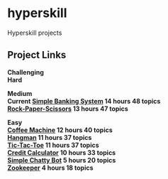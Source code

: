 # hyperskill
Hyperskill projects

## Project Links

<b> Challenging <b/> <br/>
<b> Hard <b/> <br/>

<b> Medium <b/> <br/>
  Current [Simple Banking System](https://hyperskill.org/projects/109?track=2) 14 hours 48 topics <br/>
  [Rock-Paper-Scissors](https://hyperskill.org/projects/78?track=2) 13 hours 47 topics <br/>

<b> Easy <b/> <br/>
  [Coffee Machine](https://hyperskill.org/projects/68?track=2) 12 hours 40 topics <br/>
  [Hangman](https://hyperskill.org/projects/69?track=2) 11 hours 37 topics <br/>
  [Tic-Tac-Toe](https://hyperskill.org/projects/73?track=2) 11 hours 37 topics <br/>
  [Credit Calculator](https://hyperskill.org/projects/90?track=2) 10 hours 33 topics <br/>
  [Simple Chatty Bot](https://hyperskill.org/projects/97?track=2) 5 hours 20 topics <br/>
  [Zookeeper](https://hyperskill.org/projects/98?track=2) 4 hours 18 topics <br/>
